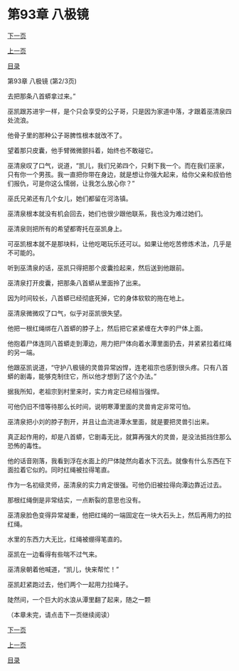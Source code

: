 <h1>第93章  八极镜</h1>
            <div><p><a href="./0278_%E7%AC%AC93%E7%AB%A0_%E5%85%AB%E6%9E%81%E9%95%9C.md">下一页</a></p><p><a href="./0276_%E7%AC%AC93%E7%AB%A0_%E5%85%AB%E6%9E%81%E9%95%9C.md">上一页</a></p><p><a href="../">目录</a></p></div>
            <div><p>第93章  八极镜 (第2/3页)</p><p>去把那条八首蟒拿过来。”</p><p>巫凯跟苏进宇一样，是个只会享受的公子哥，只是因为家道中落，才跟着巫清泉四处流浪。</p><p>他骨子里的那种公子哥脾性根本就改不了。</p><p>望着那只皮囊，他手臂微微颤抖着，始终也不敢碰它。</p><p>巫清泉叹了口气，说道，“凯儿，我们兄弟四个，只剩下我一个。而在我们巫家，只有你一个男孩。我一直把你带在身边，就是想让你强大起来，给你父亲和叔伯他们报仇，可是你这么懦弱，让我怎么放心你？”</p><p>巫氏兄弟还有几个女儿，她们都留在河洛镇。</p><p>巫清泉根本就没有机会回去，她们也很少跟他联系，我也没为难过她们。</p><p>巫清泉则把所有的希望都寄托在巫凯身上。</p><p>可巫凯根本就不是那块料，让他吃喝玩乐还可以。如果让他吃苦修炼术法，几乎是不可能的。</p><p>听到巫清泉的话，巫凯只得把那个皮囊捡起来，然后送到他跟前。</p><p>巫清泉打开皮囊，把那条八首蟒从里面拎了出来。</p><p>因为时间较长，八首蟒已经彻底死掉，它的身体软软的拖在地上。</p><p>巫清泉微微叹了口气，似乎对巫凯很失望。</p><p>他把一根红绳绑在八首蟒的脖子上，然后把它紧紧缠在大李的尸体上面。</p><p>他抱着尸体连同八首蟒走到潭边，用力把尸体向着水潭里面扔去，并紧紧拉着红绳的另一端。</p><p>他跟巫凯说道，“守护八极镜的灵兽异常凶悍，连老祖宗也感到很头疼。只有八首蟒的剧毒，能够克制住它，所以他才想到了这个办法。”</p><p>据我所知，老祖宗到村里来时，实力肯定已经相当强悍。</p><p>可他仍旧不惜等待那么长时间，说明寒潭里面的灵兽肯定非常可怕。</p><p>巫清泉把小刘的脖子割开，并且让血流进潭水里面，就是要把灵兽引出来。</p><p>真正起作用的，却是八首蟒，它剧毒无比，就算再强大的灵兽，是没法抵挡住那么恐怖的毒性。</p><p>他的话音刚落，我看到浮在水面上的尸体陡然向着水下沉去。就像有什么东西在下面拉着它似的。同时红绳被拉得笔直。</p><p>作为一名初级灵师，巫清泉的实力肯定很强。可他仍旧被拉得向潭边靠近过去。</p><p>那根红绳倒是非常结实，一点断裂的意思也没有。</p><p>巫清泉脸色变得异常凝重，他把红绳的一端固定在一块大石头上，然后再用力的拉红绳。</p><p>水里的东西力大无比，红绳被绷得笔直的。</p><p>巫凯在一边看得有些喘不过气来。</p><p>巫清泉朝着他喊道，“凯儿，快来帮忙！”</p><p>巫凯赶紧跑过去，他们两个一起用力拉绳子。</p><p>陡然间，一个巨大的水浪从潭里翻了起来，随之一颗</p><p>（本章未完，请点击下一页继续阅读）</p></div>
            <div><p><a href="./0278_%E7%AC%AC93%E7%AB%A0_%E5%85%AB%E6%9E%81%E9%95%9C.md">下一页</a></p><p><a href="./0276_%E7%AC%AC93%E7%AB%A0_%E5%85%AB%E6%9E%81%E9%95%9C.md">上一页</a></p><p><a href="../">目录</a></p></div>